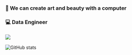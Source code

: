 ### 🎨  We can create art and beauty with a computer
### 💻  Data Engineer
### ![](https://img.shields.io/badge/language-java-orange.svg)

![GitHub stats](https://github-readme-stats.vercel.app/api?username=NorthShip)
